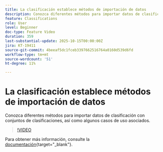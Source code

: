 ```yaml
---
title: La clasificación establece métodos de importación de datos
description: Conozca diferentes métodos para importar datos de clasificación con conjuntos de clasificaciones, así como algunos casos de uso asociados.
feature: Classifications
role: User
level: Beginner
doc-type: Feature Video
duration: 359
last-substantial-update: 2025-10-15T00:00:00Z
jira: KT-19411
source-git-commit: 4beeaf5dc1fceb3397662516764a0160d539d6fd
workflow-type: tm+mt
source-wordcount: '51'
ht-degree: 11%

---
```



# La clasificación establece métodos de importación de datos

Conozca diferentes métodos para importar datos de clasificación con conjuntos de clasificaciones, así como algunos casos de uso asociados.

>[!VIDEO](https://video.tv.adobe.com/v/3475826/?learn=on&enablevpops)

Para obtener más información, consulte la [documentación](https://experienceleague.adobe.com/es/docs/analytics/components/classifications/sets/overview){target="_blank"}.
